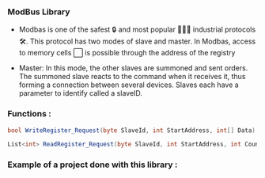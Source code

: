 ### ModBus Library

* Modbas is one of the safest 🔒 and most popular 👨‍👩‍👦 industrial protocols 🛠. This protocol has two modes of slave and master. In Modbas, access to memory cells ⬜ is possible through the address of the registry

* Master: In this mode, the other slaves are summoned and sent orders. The summoned slave reacts to the command when it receives it, thus forming a connection between several devices. Slaves each have a parameter to identify called a slaveID.

### Functions :

```csharp
bool WriteRegister_Request(byte SlaveId, int StartAddress, int[] Data) {...}

List<int> ReadRegister_Request(byte SlaveId, int StartAddress, int Count) {...}
```

### Example of a project done with this library :